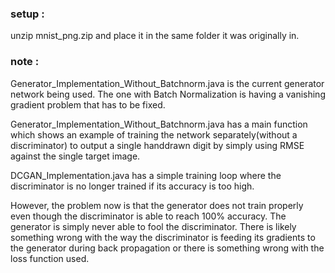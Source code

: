 ### setup :
unzip mnist_png.zip and place it in the same folder it was originally in.


### note :
Generator_Implementation_Without_Batchnorm.java is the current generator network being used. The one with Batch Normalization is having a vanishing gradient problem that has to be fixed.

Generator_Implementation_Without_Batchnorm.java has a main function which shows an example of training the network separately(without a discriminator) to output a single handdrawn digit by simply using RMSE against the single target image.

DCGAN_Implementation.java has a simple training loop where the discriminator is no longer trained if its accuracy is too high.

However, the problem now is that the generator does not train properly even though the discriminator is able to reach 100% accuracy. The generator is simply never able to fool the discriminator.
There is likely something wrong with the way the discriminator is feeding its gradients to the generator during back propagation or there is something wrong with the loss function used.